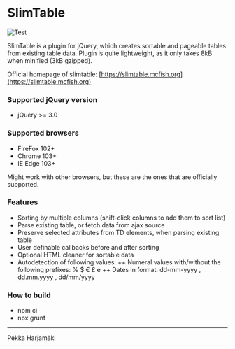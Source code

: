 # SlimTable

![Test](https://github.com/mcfizh/slimtable/actions/workflows/test-workflow.yml/badge.svg)

SlimTable is a plugin for jQuery, which creates sortable and pageable tables from existing table data. Plugin is quite lightweight, as it only takes 8kB when minified (3kB gzipped).

Official homepage of slimtable: [https://slimtable.mcfish.org](https://slimtable.mcfish.org)

### Supported jQuery version

- jQuery >= 3.0

### Supported browsers

- FireFox 102+
- Chrome 103+
- IE Edge 103+

Might work with other browsers, but these are the ones that are officially supported.

### Features

- Sorting by multiple columns (shift-click columns to add them to sort list)
- Parse existing table, or fetch data from ajax source
- Preserve selected attributes from TD elements, when parsing existing table
- User definable callbacks before and after sorting
- Optional HTML cleaner for sortable data
- Autodetection of following values:
  ++ Numeral values with/without the following prefixes: % $ € £ e
  ++ Dates in format: dd-mm-yyyy , dd.mm.yyyy , dd/mm/yyyy

### How to build

- npm ci
- npx grunt

---

Pekka Harjamäki
